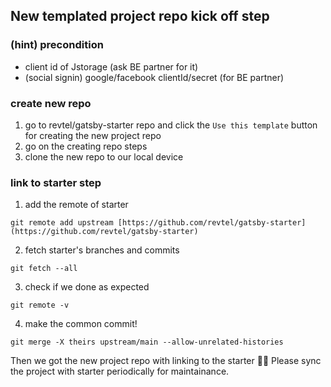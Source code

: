 ## New templated project repo kick off step

### (hint) precondition

- client id of Jstorage (ask BE partner for it)
- (social signin) google/facebook clientId/secret (for BE partner)

### create new repo

1. go to revtel/gatsby-starter repo and click the `Use this template` button for creating the new project repo
2. go on the creating repo steps
3. clone the new repo to our local device

### link to starter step

1. add the remote of starter
```
git remote add upstream [https://github.com/revtel/gatsby-starter](https://github.com/revtel/gatsby-starter)
```
2. fetch starter's branches and commits 
```
git fetch --all
```
3. check if we done as expected
```
git remote -v
```
4. make the common commit!
```
git merge -X theirs upstream/main --allow-unrelated-histories
```

Then we got the new project repo with linking to the starter 👏🏻
Please sync the project with starter periodically for maintainance.
